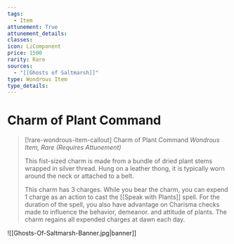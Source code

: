 ```yaml
---
tags:
  - Item
attunement: True
attunement_details: 
classes: 
icon: LiComponent
price: 1500
rarity: Rare
sources:
  - "[[Ghosts of Saltmarsh]]"
type: Wondrous Item
type_details: 
---
```


# Charm of Plant Command

>[!rare-wondrous-item-callout] Charm of Plant Command
>*Wondrous Item, Rare (Requires Attunement)*
>
>This fist-sized charm is made from a bundle of dried plant stems wrapped in silver thread. Hung on a leather thong, it is typically worn around the neck or attached to a belt.
>
>This charm has 3 charges. While you bear the charm, you can expend 1 charge as an action to cast the [[Speak with Plants]] spell. For the duration of the spell, you also have advantage on Charisma checks made to influence the behavior, demeanor. and attitude of plants. The charm regains all expended charges at dawn each day.

![[Ghosts-Of-Saltmarsh-Banner.jpg|banner]]
